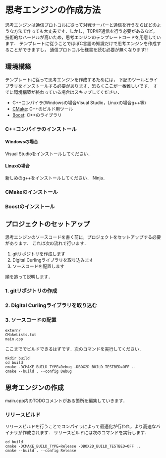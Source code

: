# 思考エンジンの作成方法


思考エンジンは[通信プロトコル](protocol.md)に従って対戦サーバーと通信を行うならばどのような方法で作っても大丈夫です．しかし，TCP/IP通信を行う必要があるなど，技術的なハードルが高いため，思考エンジンのテンプレートコードを用意しています．
テンプレートに従うことでほぼC言語の知識だけで思考エンジンを作成することができますし，
通信プロトコル仕様書を読む必要が無くなります!!

## 環境構築

テンプレートに従って思考エンジンを作成するためには，
下記のツールとライブラリをインストールする必要があります．恐らくここが一番難しいです．
すでに環境構築が終わっている場合はスキップしてください．

- C++コンパイラ(Windowsの場合Visual Studio，Linuxの場合g++等)
- [CMake](https://cmake.org/): C++のビルド用ツール
- [Boost](https://www.boost.org/): C++のライブラリ

### C++コンパイラのインストール

#### Windowsの場合

Visual Studioをインストールしてください．

#### Linuxの場合

新しめのg++をインストールしてください．
Ninja．


### CMakeのインストール


### Boostのインストール



## プロジェクトのセットアップ

思考エンジンのソースコードを書く前に，プロジェクトをセットアップする必要があります．
これは次の流れで行います．

1. gitリポジトリを作成します
2. Digital Curlingライブラリを取り込みます
3. ソースコードを配置します

順を追って説明します．

### 1. gitリポジトリの作成



### 2. Digital Curlingライブラリを取り込む


### 3. ソースコードの配置


```
extern/
CMakeLists.txt
main.cpp
```

ここまででビルドできるはずです．次のコマンドを実行してください．

```
mkdir build
cd build
cmake -DCMAKE_BUILD_TYPE=Debug -DBOX2D_BUILD_TESTBED=OFF ..
cmake --build . --config Debug
```

## 思考エンジンの作成

main.cpp内のTODOコメントがある箇所を編集していきます．

### リリースビルド

リリースビルドを行うことでコンパイラによって最適化が行われ，より高速なバイナリが作成されます．
リリースビルドには次のコマンドを実行します．

```
cd build
cmake -DCMAKE_BUILD_TYPE=Release -DBOX2D_BUILD_TESTBED=OFF ..
cmake --build . --config Release
```
